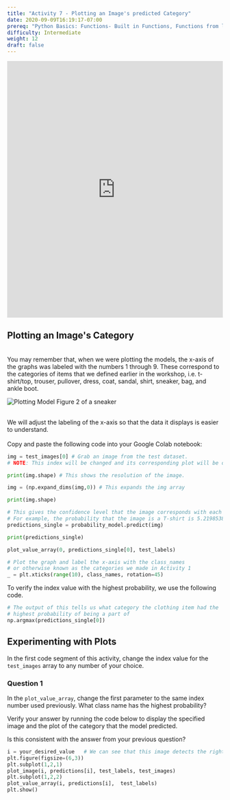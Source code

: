 ```yaml
---
title: "Activity 7 - Plotting an Image's predicted Category"
date: 2020-09-09T16:19:17-07:00
prereq: "Python Basics: Functions- Built in Functions, Functions from libraries; Data Types- Strings, Numbers, Reading from Console; Data Structures- Lists"
difficulty: Intermediate
weight: 12
draft: false
---
```


<iframe width="100%" height="600px" src="https://www.youtube.com/embed/pwZDPj4yIsM" frameborder="0" allow="accelerometer; autoplay; encrypted-media; gyroscope; picture-in-picture" allowfullscreen></iframe>

## Plotting an Image's Category 
</br>
You may remember that, when we were plotting the models, the x-axis of the graphs was labeled with the numbers 1 through 9. These correspond to the categories of items that we defined earlier in the workshop, i.e. t-shirt/top, trouser, pullover, dress, coat, sandal, shirt, sneaker, bag, and ankle boot. 
</br>

![Plotting Model Figure 2 of a sneaker](../media/Plotting_fig2.png)

</br>
We will adjust the labeling of the x-axis so that the data it displays is easier to understand. 
</br>
</br>
Copy and paste the following code into your Google Colab notebook:

```python
img = test_images[0] # Grab an image from the test dataset. 
# NOTE: This index will be changed and its corresponding plot will be displayed in the next few steps

print(img.shape) # This shows the resolution of the image. 
```


```python
img = (np.expand_dims(img,0)) # This expands the img array 

print(img.shape)
```

```python
# This gives the confidence level that the image corresponds with each category. 
# For example, the probability that the image is a T-shirt is 5.2198538e-07.
predictions_single = probability_model.predict(img)

print(predictions_single)
```

```python
plot_value_array(0, predictions_single[0], test_labels)  

# Plot the graph and label the x-axis with the class_names 
# or otherwise known as the categories we made in Activity 1
_ = plt.xticks(range(10), class_names, rotation=45)
```

To verify the index value with the highest probability, we use the following code. 

```python
# The output of this tells us what category the clothing item had the 
# highest probability of being a part of
np.argmax(predictions_single[0]) 
```

## Experimenting with Plots

In the first code segment of this activity, change the index value for the `test_images` array to any number of your choice.

### Question 1
In the `plot_value_array`, change the first parameter to the same index number used previously. What class name has the highest probability?

Verify your answer by running the code below to display the specified image and the plot of the category that the model predicted.

Is this consistent with the answer from your previous question?

```python
i = your_desired_value   # We can see that this image detects the right class name for the image
plt.figure(figsize=(6,3))
plt.subplot(1,2,1)
plot_image(i, predictions[i], test_labels, test_images)
plt.subplot(1,2,2)
plot_value_array(i, predictions[i],  test_labels)
plt.show()
```

